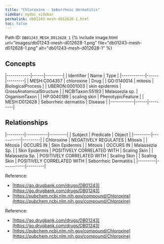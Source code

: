 ```yaml
---
title: "Chloroxine - Seborrheic dermatitis"
sidebar: mydoc_sidebar
permalink: db01243-mesh-d012628-1.html
toc: false 
---
```



Path ID: `DB01243_MESH_D012628_1`
{% include image.html url="images/db01243-mesh-d012628-1.png" file="db01243-mesh-d012628-1.png" alt="db01243-mesh-d012628-1" %}

## Concepts

|------------|------|---------|
| Identifier | Name | Type    |
|------------|------|---------|
| MESH:C004357 | chloroxine | Drug |
| GO:0140014 | mitosis | BiologicalProcess |
| UBERON:0001003 | skin epidermis | GrossAnatomicalStructure |
| NCBITaxon:55193 | Malassezia sp. | OrganismTaxon |
| HP:0040189 | scaling skin | PhenotypicFeature |
| MESH:D012628 | Seborrheic dermatitis | Disease |
|------------|------|---------|

## Relationships

|---------|-----------|---------|
| Subject | Predicate | Object  |
|---------|-----------|---------|
| Chloroxine | NEGATIVELY REGULATES | Mitosis |
| Mitosis | OCCURS IN | Skin Epidermis |
| Mitosis | OCCURS IN | Malassezia Sp. |
| Skin Epidermis | POSITIVELY CORRELATED WITH | Scaling Skin |
| Malassezia Sp. | POSITIVELY CORRELATED WITH | Scaling Skin |
| Scaling Skin | POSITIVELY CORRELATED WITH | Seborrheic Dermatitis |
|---------|-----------|---------|

Reference: 
  - [https://go.drugbank.com/drugs/DB01243](https://go.drugbank.com/drugs/DB01243)
  - [https://pubchem.ncbi.nlm.nih.gov/compound/Chloroxine](https://pubchem.ncbi.nlm.nih.gov/compound/Chloroxine)

Reference: 
  - [https://go.drugbank.com/drugs/DB01243](https://go.drugbank.com/drugs/DB01243)
  - [https://pubchem.ncbi.nlm.nih.gov/compound/Chloroxine](https://pubchem.ncbi.nlm.nih.gov/compound/Chloroxine)
